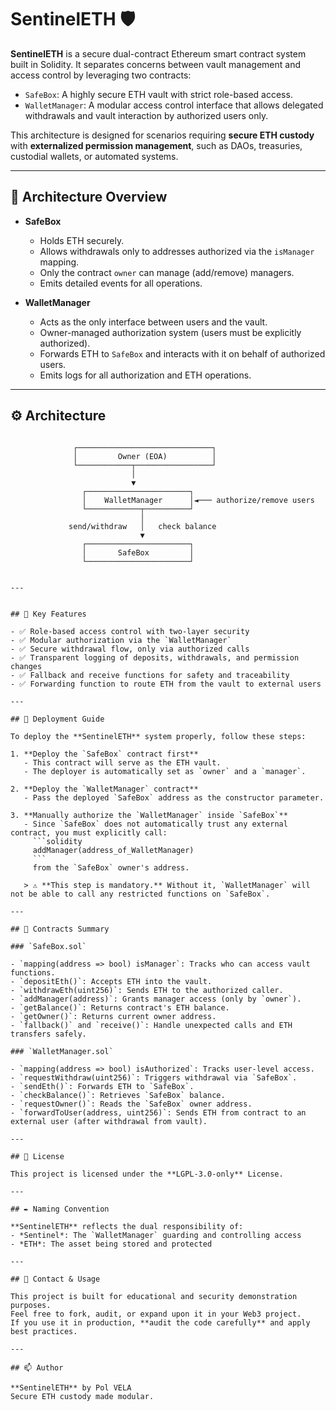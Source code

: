 # SentinelETH 🛡️

**SentinelETH** is a secure dual-contract Ethereum smart contract system built in Solidity. It separates concerns between vault management and access control by leveraging two contracts:

- `SafeBox`: A highly secure ETH vault with strict role-based access.
- `WalletManager`: A modular access control interface that allows delegated withdrawals and vault interaction by authorized users only.

This architecture is designed for scenarios requiring **secure ETH custody** with **externalized permission management**, such as DAOs, treasuries, custodial wallets, or automated systems.

---

## 🧱 Architecture Overview

- **SafeBox**
  - Holds ETH securely.
  - Allows withdrawals only to addresses authorized via the `isManager` mapping.
  - Only the contract `owner` can manage (add/remove) managers.
  - Emits detailed events for all operations.

- **WalletManager**
  - Acts as the only interface between users and the vault.
  - Owner-managed authorization system (users must be explicitly authorized).
  - Forwards ETH to `SafeBox` and interacts with it on behalf of authorized users.
  - Emits logs for all authorization and ETH operations.

---

## ⚙️ Architecture

```text

              ┌──────────────────────────────┐
              │         Owner (EOA)          │
              └────────────┬─────────────────┘
                           │
                           ▼
                ┌───────────────────────┐
                │    WalletManager      │◄─── authorize/remove users
                └────────────┬──────────┘
                             │
             send/withdraw   │   check balance
                             ▼
                ┌───────────────────────┐
                │       SafeBox         │
                └───────────────────────┘


---


## 🔐 Key Features

- ✅ Role-based access control with two-layer security
- ✅ Modular authorization via the `WalletManager`
- ✅ Secure withdrawal flow, only via authorized calls
- ✅ Transparent logging of deposits, withdrawals, and permission changes
- ✅ Fallback and receive functions for safety and traceability
- ✅ Forwarding function to route ETH from the vault to external users

---

## 🔧 Deployment Guide

To deploy the **SentinelETH** system properly, follow these steps:

1. **Deploy the `SafeBox` contract first**
   - This contract will serve as the ETH vault.
   - The deployer is automatically set as `owner` and a `manager`.

2. **Deploy the `WalletManager` contract**
   - Pass the deployed `SafeBox` address as the constructor parameter.

3. **Manually authorize the `WalletManager` inside `SafeBox`**
   - Since `SafeBox` does not automatically trust any external contract, you must explicitly call:
     ```solidity
     addManager(address_of_WalletManager)
     ```
     from the `SafeBox` owner's address.

   > ⚠️ **This step is mandatory.** Without it, `WalletManager` will not be able to call any restricted functions on `SafeBox`.

---

## 📂 Contracts Summary

### `SafeBox.sol`

- `mapping(address => bool) isManager`: Tracks who can access vault functions.
- `depositEth()`: Accepts ETH into the vault.
- `withdrawEth(uint256)`: Sends ETH to the authorized caller.
- `addManager(address)`: Grants manager access (only by `owner`).
- `getBalance()`: Returns contract's ETH balance.
- `getOwner()`: Returns current owner address.
- `fallback()` and `receive()`: Handle unexpected calls and ETH transfers safely.

### `WalletManager.sol`

- `mapping(address => bool) isAuthorized`: Tracks user-level access.
- `requestWithdraw(uint256)`: Triggers withdrawal via `SafeBox`.
- `sendEth()`: Forwards ETH to `SafeBox`.
- `checkBalance()`: Retrieves `SafeBox` balance.
- `requestOwner()`: Reads the `SafeBox` owner address.
- `forwardToUser(address, uint256)`: Sends ETH from contract to an external user (after withdrawal from vault).

---

## 📜 License

This project is licensed under the **LGPL-3.0-only** License.

---

## ✒️ Naming Convention

**SentinelETH** reflects the dual responsibility of:
- *Sentinel*: The `WalletManager` guarding and controlling access
- *ETH*: The asset being stored and protected

---

## 📩 Contact & Usage

This project is built for educational and security demonstration purposes.  
Feel free to fork, audit, or expand upon it in your Web3 project.  
If you use it in production, **audit the code carefully** and apply best practices.

---

## 📫 Author

**SentinelETH** by Pol VELA
Secure ETH custody made modular.
